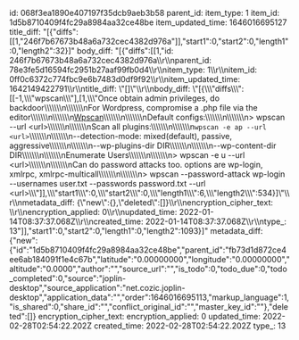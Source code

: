 id: 068f3ea1890e407197f35dcb9aeb3b58
parent_id: 
item_type: 1
item_id: 1d5b8710409f4fc29a8984aa32ce48be
item_updated_time: 1646016695127
title_diff: "[{\"diffs\":[[1,\"246f7b67673b48a6a732cec4382d976a\"]],\"start1\":0,\"start2\":0,\"length1\":0,\"length2\":32}]"
body_diff: "[{\"diffs\":[[1,\"id: 246f7b67673b48a6a732cec4382d976a\\\r\\\nparent_id: 78e3fe5d16594fc2951b27aaf99fb0d4\\\r\\\nitem_type: 1\\\r\\\nitem_id: 0ff0c6372c774fbc9e6b7483d0df9f92\\\r\\\nitem_updated_time: 1642149422791\\\r\\\ntitle_diff: \\\"[]\\\"\\\r\\\nbody_diff: \\\"[{\\\\\\\"diffs\\\\\\\":[[-1,\\\\\\\"wpscan\\\\\\\"],[1,\\\\\\\"Once obtain admin privileges, do backdoor\\\\\\\\\\\\\n\\\\\\\\\\\\\nFor Wordpress, compromise a .php file via the editor\\\\\\\\\\\\\n\\\\\\\\\\\\\n<ins>Wpscan</ins>\\\\\\\\\\\\\n\\\\\\\\\\\\\nDefault configs:\\\\\\\\\\\\\n\\\\\\\\\\\\\n> wpscan --url &lt;url&gt;\\\\\\\\\\\\\n\\\\\\\\\\\\\nScan all plugins:\\\\\\\\\\\\\n\\\\\\\\\\\\\n`wpscan -e ap --url <url>`\\\\\\\\\\\\\n\\\\\\\\\\\\\n--detection-mode: mixed(default), passive, aggressive\\\\\\\\\\\\\n\\\\\\\\\\\\\n--wp-plugins-dir DIR\\\\\\\\\\\\\n\\\\\\\\\\\\\n--wp-content-dir DIR\\\\\\\\\\\\\n\\\\\\\\\\\\\nEnumerate Users\\\\\\\\\\\\\n\\\\\\\\\\\\\n> wpscan -e u --url &lt;url&gt;\\\\\\\\\\\\\n\\\\\\\\\\\\\nCan do password attacks too. options are wp-login, xmlrpc, xmlrpc-multicall\\\\\\\\\\\\\n\\\\\\\\\\\\\n> wpscan --password-attack wp-login --usernames user.txt --passwords password.txt --url &lt;url&gt;\\\\\\\"]],\\\\\\\"start1\\\\\\\":0,\\\\\\\"start2\\\\\\\":0,\\\\\\\"length1\\\\\\\":6,\\\\\\\"length2\\\\\\\":534}]\\\"\\\r\\\nmetadata_diff: {\\\"new\\\":{},\\\"deleted\\\":[]}\\\r\\\nencryption_cipher_text: \\\r\\\nencryption_applied: 0\\\r\\\nupdated_time: 2022-01-14T08:37:37.068Z\\\r\\\ncreated_time: 2022-01-14T08:37:37.068Z\\\r\\\ntype_: 13\"]],\"start1\":0,\"start2\":0,\"length1\":0,\"length2\":1093}]"
metadata_diff: {"new":{"id":"1d5b8710409f4fc29a8984aa32ce48be","parent_id":"fb73d1d872ce4ee6ab184091f1e4c67b","latitude":"0.00000000","longitude":"0.00000000","altitude":"0.0000","author":"","source_url":"","is_todo":0,"todo_due":0,"todo_completed":0,"source":"joplin-desktop","source_application":"net.cozic.joplin-desktop","application_data":"","order":1646016695113,"markup_language":1,"is_shared":0,"share_id":"","conflict_original_id":"","master_key_id":""},"deleted":[]}
encryption_cipher_text: 
encryption_applied: 0
updated_time: 2022-02-28T02:54:22.202Z
created_time: 2022-02-28T02:54:22.202Z
type_: 13